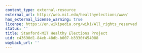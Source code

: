 ```yaml
---
content_type: external-resource
external_url: http://web.mit.edu/healthyelections/www/
has_external_license_warning: true
license: https://en.wikipedia.org/wiki/All_rights_reserved
status: ''
title: Stanford-MIT Healthy Elections Project
uid: c43690d1-84eb-48db-b007-b3330f454088
wayback_url: ''
---
```

